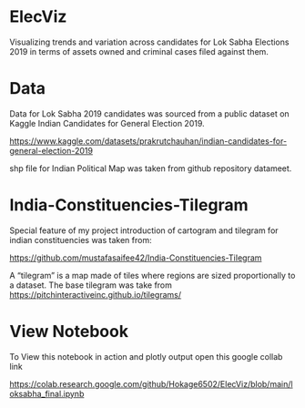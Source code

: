 # ElecViz
Visualizing trends and variation across candidates for Lok Sabha Elections 2019 in terms of assets owned and criminal cases filed against them.

# Data
Data for Lok Sabha 2019 candidates was sourced from a public dataset on Kaggle Indian Candidates for General Election 2019.

https://www.kaggle.com/datasets/prakrutchauhan/indian-candidates-for-general-election-2019

shp file for Indian Political Map was taken from github repository datameet.

# India-Constituencies-TiIegram
Special feature of my project introduction of cartogram and tilegram for indian constituencies was taken from:

https://github.com/mustafasaifee42/India-Constituencies-TiIegram

A “tilegram” is a map made of tiles where regions are sized proportionally to a dataset.
The base tilegram was take from https://pitchinteractiveinc.github.io/tilegrams/



# View Notebook
To View this notebook in action and plotly output open this google collab link

https://colab.research.google.com/github/Hokage6502/ElecViz/blob/main/loksabha_final.ipynb
